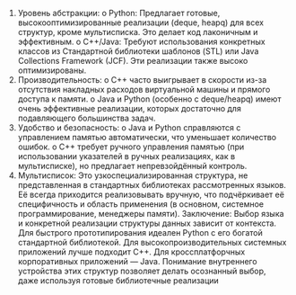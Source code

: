 1.	Уровень абстракции:
o	Python: Предлагает готовые, высокооптимизированные реализации (deque, heapq) для всех структур, кроме мультисписка. Это делает код лаконичным и эффективным.
o	C++/Java: Требуют использования конкретных классов из Стандартной библиотеки шаблонов (STL) или Java Collections Framework (JCF). Эти реализации также высоко оптимизированы.
2.	Производительность:
o	C++ часто выигрывает в скорости из-за отсутствия накладных расходов виртуальной машины и прямого доступа к памяти.
o	Java и Python (особенно с deque/heapq) имеют очень эффективные реализации, которых достаточно для подавляющего большинства задач.
3.	Удобство и безопасность:
o	Java и Python справляются с управлением памятью автоматически, что уменьшает количество ошибок.
o	C++ требует ручного управления памятью (при использовании указателей в ручных реализациях, как в мультисписке), но предлагает непревзойдённый контроль.
4.	Мультисписок: Это узкоспециализированная структура, не представленная в стандартных библиотеках рассмотренных языков. Её всегда приходится реализовывать вручную, что подчёркивает её специфичность и область применения (в основном, системное программирование, менеджеры памяти).
Заключение: Выбор языка и конкретной реализации структуры данных зависит от контекста. Для быстрого прототипирования идеален Python с его богатой стандартной библиотекой. Для высокопроизводительных системных приложений лучше подходит C++. Для кроссплатфорчных корпоративных приложений — Java. Понимание внутреннего устройства этих структур позволяет делать осознанный выбор, даже используя готовые библиотечные реализации
